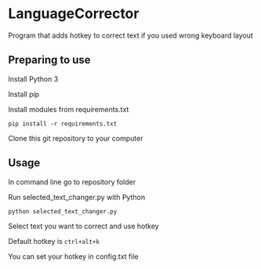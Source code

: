 # LanguageCorrector
Program that adds hotkey to correct text if you used wrong keyboard layout

## Preparing to use

Install Python 3

Install pip

Install modules from requirements.txt

`pip install -r requirements.txt`

Clone this git repository to your computer

## Usage

In command line go to repository folder

Run selected_text_changer.py with Python

`python selected_text_changer.py`

Select text you want to correct and use hotkey

Default hotkey is `ctrl+alt+k`

You can set your hotkey in config.txt file

